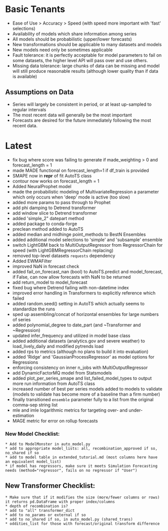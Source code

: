 # Basic Tenants
* Ease of Use > Accuracy > Speed (with speed more important with 'fast' selections)
* Availability of models which share information among series
* All models should be probabilistic (upper/lower forecasts)
* New transformations should be applicable to many datasets and models
* New models need only be sometimes applicable
* Fault tolerance: it is perfectly acceptable for model parameters to fail on some datasets, the higher level API will pass over and use others.
* Missing data tolerance: large chunks of data can be missing and model will still produce reasonable results (although lower quality than if data is available)

## Assumptions on Data
* Series will largely be consistent in period, or at least up-sampled to regular intervals
* The most recent data will generally be the most important
* Forecasts are desired for the future immediately following the most recent data.

# Latest
* fix bug where score was failing to generate if made_weighting > 0 and forecast_length = 1
* made MADE functional on forecast_length=1 if df_train is provided
* SMAPE now in __repr__ of fit AutoTS class
* contour now works on forecast_length = 1
* Added NeuralProphet model
* made the probabilistic modeling of MultivariateRegression a parameter which only occurs when 'deep' mode is active (too slow)
* added more params to pass through to Prophet
* add phi damping to Detrend transformer
* add window slice to Detrend transformer
* added 'simple_2" datepart method
* added package to conda-forge
* preclean method added to AutoTS
* added median and midhinge point_methods to BestN Ensembles
* added additional model selections to 'simple' and 'subsample' ensemble
* switch LightGBM back to MultiOutputRegressor from RegressorChain for speed (with LightGBMRegressorChain replacing)
* removed top-level datasets `requests` dependency
* Added EWMAFilter
* improved NaN in forecast check
* added fail_on_forecast_nan (bool) to AutoTS.predict and model_forecast, if False, can now allow forecasts with NaN to be returned
* add return_model to model_forecast
* fixed bug where Detrend failing with non-datetime index
* improved error handling in Transformers to explicitly reference which failed
* added random.seed() setting in AutoTS which actually seems to standardize the runs
* sped up assembling/concat of horizontal ensembles for large numbers of series
* added polynomial_degree to date_part (and ~Transformer and ~Regression)
* updated infer_frequency and utilized in model base class
* added additional datasets (analytics.gov and severe weather) to load_lively_daily and modified pytrends load
* added rps to metrics (although no plans to build it into evaluation)
* added 'Ridge' and 'GaussianProcessRegressor' as model options for Regressions
* enforcing consistency on inner n_jobs with MultiOutputRegressor
* add DynamicFactorMQ model from Statsmodels
* added plot_per_series_smape and list_failed_model_types to output more run information from AutoTS class
* increased number of best per series models added to models to validate (models to validate has become more of a baseline than a firm number)
* finally transitioned `ensemble` parameter fully to a list from the original comma-sep string list
* mle and imle logarithmic metrics for targeting over- and under-estimation
* MAGE metric for error on rollup forecasts

### New Model Checklist:
	* Add to ModelMonster in auto_model.py
	* add to appropriate model_lists: all, recombination_approved if so, no_shared if so
	* add to model table in extended_tutorial.md (most columns here have an equivalent model_list)
	* if model has regressors, make sure it meets Simulation Forecasting needs (method="regressor", fails on no regressor if "User")

## New Transformer Checklist:
	* Make sure that if it modifies the size (more/fewer columns or rows) it returns pd.DataFrame with proper index/columns
	* depth of recombination is?
	* add to "all" transformer_dict
	* add to no_params or external if so
	* add to no_shared if so, in auto_model.py (shared_trans)
	* oddities_list for those with forecast/original transform difference
